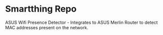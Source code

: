 # Smartthing Repo

ASUS Wifi Presence Detector - Integrates to ASUS Merlin Router to detect MAC addresses present on the network.
